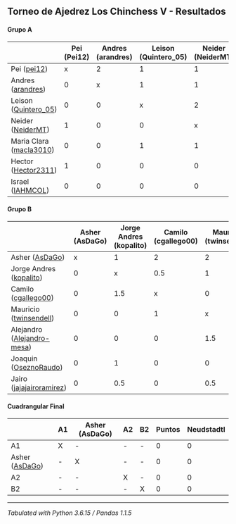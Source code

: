 ## Torneo de Ajedrez Los Chinchess V - Resultados

#### Grupo A
|                                                                       | Pei (Pei12) | Andres (arandres) | Leison (Quintero_05) | Neider (NeiderMT) | Maria Clara (macla3010) | Hector (Hector2311) | Israel (IAHMCOL) | Bye | PTOS | Neudstatdl |
|-----------------------------------------------------------------------|-------------|-------------------|----------------------|-------------------|-------------------------|---------------------|------------------|-----|------|------------|
| Pei ([pei12](https://lichess.org/?user=pei12#friend))                 |           x |                 2 |                    1 |                 1 |                       2 |                   0 |                2 |   2 |   10 |         53 |
| Andres ([arandres](https://lichess.org/?user=arandres#friend))        |           0 |                 x |                    1 |                 1 |                       2 |                   2 |                2 |   2 |   10 |         41 |
| Leison ([Quintero_05](https://lichess.org/?user=Quintero_05#friend))  |           0 |                 0 |                    x |                 2 |                       1 |                   1 |                2 |   2 |    8 |         30 |
| Neider ([NeiderMT](https://lichess.org/?user=NeiderMT#friend))        |           1 |                 0 |                    0 |                 x |                       0 |                   2 |                2 |   2 |    7 |         24 |
| Maria Clara ([macla3010](https://lichess.org/?user=macla3010#friend)) |           0 |                 0 |                    1 |                 1 |                       x |                   1 |                1 |   2 |    6 |         22 |
| Hector ([Hector2311](https://lichess.org/?user=Hector2311#friend))    |           1 |                 0 |                    0 |                 0 |                       0 |                   x |                1 |   2 |    4 |         13 |
| Israel ([IAHMCOL](https://lichess.org/?user=IAHMCOL#friend))          |           0 |                 0 |                    0 |                 0 |                       0 |                   1 |                x |   2 |    3 |          4 |

#### Grupo B
|                                                                               | Asher (AsDaGo) | Jorge Andres (kopalito) | Camilo (cgallego00) | Mauricio (twinsendell) | Alejandro (Alejandro-mesa) | Joaquin (OseznoRaudo) | Jairo (jajajairoramirez) | Bye | PTOS | Neudstatdl |
|-------------------------------------------------------------------------------|----------------|-------------------------|---------------------|------------------------|----------------------------|-----------------------|--------------------------|-----|------|------------|
| Asher ([AsDaGo](https://lichess.org/?user=AsDaGo#friend))                     |              x |                       1 |                   2 |                      2 |                          2 |                     1 |                        1 |   2 |   11 |         56 |
| Jorge Andres ([kopalito](https://lichess.org/?user=kopalito#friend))          |              0 |                       x |                 0.5 |                      1 |                          2 |                     1 |                      1.5 |   2 |    8 |      31.75 |
| Camilo ([cgallego00](https://lichess.org/?user=cgallego00#friend))            |              0 |                     1.5 |                   x |                      0 |                          1 |                     1 |                        2 |   2 |  7.5 |       29.5 |
| Mauricio ([twinsendell](https://lichess.org/?user=twinsendell#friend))        |              0 |                       0 |                   1 |                      x |                        0.5 |                     2 |                      1.5 |   2 |    7 |      24.25 |
| Alejandro ([Alejandro-mesa](https://lichess.org/?user=Alejandro-mesa#friend)) |              0 |                       0 |                   0 |                    1.5 |                          x |                     1 |                        1 |   2 |  5.5 |       18.5 |
| Joaquin ([OseznoRaudo](https://lichess.org/?user=OseznoRaudo#friend))         |              0 |                       1 |                   0 |                      0 |                          1 |                     x |                        0 |   2 |    4 |       13.5 |
| Jairo ([jajajairoramirez](https://lichess.org/?user=jajajairoramirez#friend)) |              0 |                     0.5 |                   0 |                    0.5 |                          0 |                     1 |                        x |   2 |    4 |       11.5 |

#### Cuadrangular Final
|                                                           | A1 | Asher (AsDaGo) | A2 | B2 | Puntos | Neudstadtl |
|-----------------------------------------------------------|----|----------------|----|----|--------|------------|
| A1                                                        | X  | -              | -  | -  |      0 |          0 |
| Asher ([AsDaGo](https://lichess.org/?user=AsDaGo#friend)) | -  | X              | -  | -  |      0 |          0 |
| A2                                                        | -  | -              | X  | -  |      0 |          0 |
| B2                                                        | -  | -              | -  | X  |      0 |          0 |

****
*Tabulated with Python 3.6.15 / Pandas 1.1.5*
